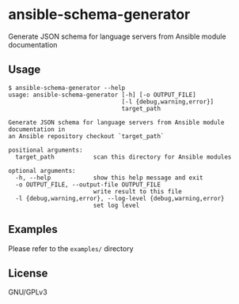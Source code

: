 # ansible-schema-generator

Generate JSON schema for language servers from Ansible module documentation

## Usage

```
$ ansible-schema-generator --help
usage: ansible-schema-generator [-h] [-o OUTPUT_FILE]
                                [-l {debug,warning,error}]
                                target_path

Generate JSON schema for language servers from Ansible module documentation in
an Ansible repository checkout `target_path`

positional arguments:
  target_path           scan this directory for Ansible modules

optional arguments:
  -h, --help            show this help message and exit
  -o OUTPUT_FILE, --output-file OUTPUT_FILE
                        write result to this file
  -l {debug,warning,error}, --log-level {debug,warning,error}
                        set log level
```

## Examples

Please refer to the `examples/` directory

## License

GNU/GPLv3
